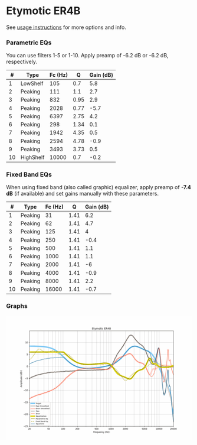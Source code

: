 # Etymotic ER4B
See [usage instructions](https://github.com/jaakkopasanen/AutoEq#usage) for more options and info.

### Parametric EQs
You can use filters 1-5 or 1-10. Apply preamp of -6.2 dB or -6.2 dB, respectively.

|   # | Type      |   Fc (Hz) |    Q |   Gain (dB) |
|-----|-----------|-----------|------|-------------|
|   1 | LowShelf  |       105 | 0.7  |         5.8 |
|   2 | Peaking   |       111 | 1.1  |         2.7 |
|   3 | Peaking   |       832 | 0.95 |         2.9 |
|   4 | Peaking   |      2028 | 0.77 |        -5.7 |
|   5 | Peaking   |      6397 | 2.75 |         4.2 |
|   6 | Peaking   |       298 | 1.34 |         0.1 |
|   7 | Peaking   |      1942 | 4.35 |         0.5 |
|   8 | Peaking   |      2594 | 4.78 |        -0.9 |
|   9 | Peaking   |      3493 | 3.73 |         0.5 |
|  10 | HighShelf |     10000 | 0.7  |        -0.2 |

### Fixed Band EQs
When using fixed band (also called graphic) equalizer, apply preamp of **-7.4 dB** (if available) and set gains manually with these parameters.

|   # | Type    |   Fc (Hz) |    Q |   Gain (dB) |
|-----|---------|-----------|------|-------------|
|   1 | Peaking |        31 | 1.41 |         6.2 |
|   2 | Peaking |        62 | 1.41 |         4.7 |
|   3 | Peaking |       125 | 1.41 |         4   |
|   4 | Peaking |       250 | 1.41 |        -0.4 |
|   5 | Peaking |       500 | 1.41 |         1.1 |
|   6 | Peaking |      1000 | 1.41 |         1.1 |
|   7 | Peaking |      2000 | 1.41 |        -6   |
|   8 | Peaking |      4000 | 1.41 |        -0.9 |
|   9 | Peaking |      8000 | 1.41 |         2.2 |
|  10 | Peaking |     16000 | 1.41 |        -0.7 |

### Graphs
![](./Etymotic%20ER4B.png)
